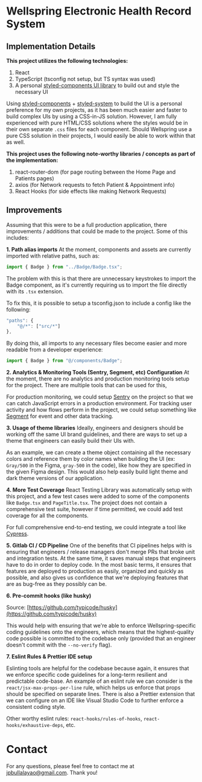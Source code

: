 # Wellspring Electronic Health Record System

## Implementation Details

**This project utilizes the following technologies:**

1. React
2. TypeScript (tsconfig not setup, but TS syntax was used)
3. A personal [styled-components UI library](https://github.com/jpbullalayao/ragna-lerna) to build out and style the necessary UI

Using [styled-components](https://styled-components.com) + [styled-system](https://github.com/styled-system/styled-system) to build the UI is a personal preference for my own projects, as it has been much easier and faster to build complex UIs by using a CSS-in-JS solution. However, I am fully experienced with pure HTML/CSS solutions where the styles would be in their own separate `.css` files for each component. Should Wellspring use a pure CSS solution in their projects, I would easily be able to work within that as well.

**This project uses the following note-worthy libraries / concepts as part of the implementation:**

1. react-router-dom (for page routing between the Home Page and Patients pages)
2. axios (for Network requests to fetch Patient & Appointment info)
3. React Hooks (for side effects like making Network Requests)

## Improvements

Assuming that this were to be a full production application, there improvements / additions that could be made to the project. Some of this includes:

**1. Path alias imports**
At the moment, components and assets are currently imported with relative paths, such as:

```jsx
import { Badge } from "../Badge/Badge.tsx";
```

The problem with this is that there are unnecessary keystrokes to import the Badge component, as it's currently requiring us to import the file directly with its `.tsx` extension.

To fix this, it is possible to setup a tsconfig.json to include a config like the following:

```jsx
"paths": {
	"@/*": ["src/*"]
},
```

By doing this, all imports to any necessary files become easier and more readable from a developer experience:

```jsx
import { Badge } from "@/components/Badge";
```

**2. Analytics & Monitoring Tools (Sentry, Segment, etc) Configuration**
At the moment, there are no analytics and production monitoring tools setup for the project. There are multiple tools that can be used for this,

For production monitoring, we could setup [Sentry](https://sentry.io/) on the project so that we can catch JavaScript errors in a production environment. For tracking user activity and how flows perform in the project, we could setup something like [Segment](https://segment.com/) for event and other data tracking.

**3. Usage of theme libraries**
Ideally, engineers and designers should be working off the same UI brand guidelines, and there are ways to set up a theme that engineers can easily build their UIs with.

As an example, we can create a theme object containing all the necessary colors and reference them by color names when building the UI (ex: `Gray/500` in the Figma, `gray-500` in the code), like how they are specified in the given Figma design. This would also help easily build light theme and dark theme versions of our application.

**4. More Test Coverage**
React Testing Library was automatically setup with this project, and a few test cases were added to some of the components like `Badge.tsx` and `PageTitle.tsx`. The project does not contain a comprehensive test suite, however if time permitted, we could add test coverage for all the components.

For full comprehensive end-to-end testing, we could integrate a tool like [Cypress](https://www.cypress.io/).

**5. Gitlab CI / CD Pipeline**
One of the benefits that CI pipelines helps with is ensuring that engineers / release managers don't merge PRs that broke unit and integration tests. At the same time, it saves manual steps that engineers have to do in order to deploy code. In the most basic terms, it ensures that features are deployed to production as easily, organized and quickly as possible, and also gives us confidence that we're deploying features that are as bug-free as they possibly can be.

**6. Pre-commit hooks (like husky)**

Source: [https://github.com/typicode/husky](https://github.com/typicode/husky)

This would help with ensuring that we're able to enforce Wellspring-specific coding guidelines onto the engineers, which means that the highest-quality code possible is committed to the codebase only (provided that an engineer doesn't commit with the `--no-verify` flag).

**7. Eslint Rules & Prettier IDE setup**

Eslinting tools are helpful for the codebase because again, it ensures that we enforce specific code guidelines for a long-term resilient and predictable code-base. An example of an eslint rule we can consider is the `react/jsx-max-props-per-line` rule, which helps us enforce that props should be specified on separate lines. There is also a Prettier extension that we can configure on an IDE like Visual Studio Code to further enforce a consistent coding style.

Other worthy eslint rules: `react-hooks/rules-of-hooks`, `react-hooks/exhaustive-deps`, etc.

# Contact

For any questions, please feel free to contact me at jpbullalayao@gmail.com. Thank you!
